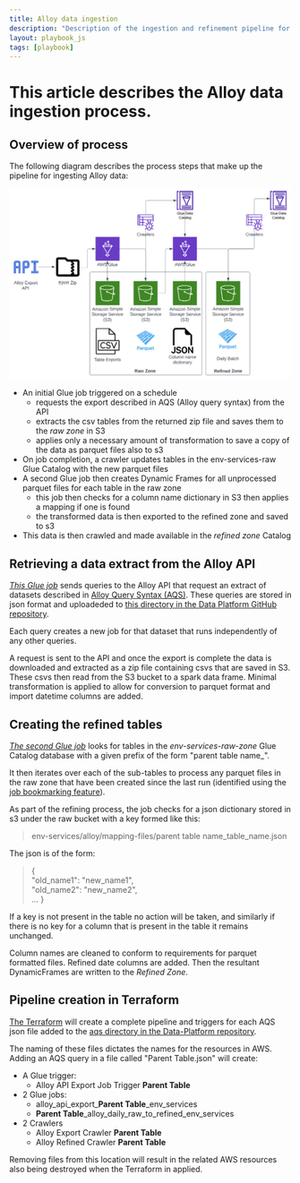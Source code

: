 ```yaml
---
title: Alloy data ingestion
description: "Description of the ingestion and refinement pipeline for Alloy Environmental Services data"
layout: playbook_js
tags: [playbook]
---
```


# This article describes the Alloy data ingestion process.

## Overview of process

The following diagram describes the process steps that make up the pipeline for ingesting Alloy data:

![Alloy data ingestion process](../docs/images/alloy_pipeline.png)

- An initial Glue job triggered on a schedule
  - requests the export described in AQS (Alloy query syntax) from the API
  - extracts the csv tables from the returned zip file and saves them to the _raw zone_ in S3
  - applies only a necessary amount of transformation to save a copy of the data as parquet files also to s3
- On job completion, a crawler updates tables in the env-services-raw Glue Catalog with the new parquet files
- A second Glue job then creates Dynamic Frames for all unprocessed parquet files for each table in the raw zone
  - this job then checks for a column name dictionary in S3 then applies a mapping if one is found
  - the transformed data is then exported to the refined zone and saved to s3
- This data is then crawled and made available in the _refined zone_ Catalog

## Retrieving a data extract from the Alloy API

  [*This Glue job*](https://github.com/LBHackney-IT/Data-Platform/blob/main/scripts/jobs/env_services/alloy_api_ingestion.py) sends queries to the Alloy API that request an extract of datasets described in [Alloy Query Syntax (AQS)](https://help.alloyapp.io/alloy-query-syntax/alloy-query-syntax.html). These queries are stored in json format and uploadeded to [this directory in the Data Platform GitHub repository](https://github.com/LBHackney-IT/Data-Platform/tree/main/scripts/jobs/env_services/aqs).

Each query creates a new job for that dataset that runs independently of any other queries.  

A request is sent to the API and once the export is complete the data is downloaded and extracted as a zip file containing csvs that are saved in S3. These csvs then read from the S3 bucket to a spark data frame. Minimal transformation is applied to allow for conversion to parquet format and import datetime columns are added. 

## Creating the refined tables

[*The second Glue job*](https://github.com/LBHackney-IT/Data-Platform/blob/main/scripts/jobs/env_services/alloy_raw_to_refined.py) looks for tables in the _env-services-raw-zone_ Glue Catalog database with a given prefix of the form "parent table name_".

It then iterates over each of the sub-tables to process any parquet files in the raw zone that have been created since the last run (identified using the [job bookmarking feature](https://docs.aws.amazon.com/glue/latest/dg/monitor-continuations.html)). 

As part of the refining process, the job checks for a json dictionary stored in s3 under the raw bucket with a key formed like this:


> env-services/alloy/mapping-files/parent table name_table_name.json

The json is of the form:


>{<br>
>    "old_name1": "new_name1",<br>
>    "old_name2": "new_name2",<br>
>...
>}

If a key is not present in the table no action will be taken, and similarly if there is no key for a column that is present in the table it remains unchanged. 

Column names are cleaned to conform to requirements for parquet formatted files. Refined date columns are added. Then the resultant DynamicFrames are written to the _Refined Zone_. 

## Pipeline creation in Terraform

[The Terraform](https://github.com/LBHackney-IT/Data-Platform/blob/main/terraform/etl/25-alloy-etl-env-services.tf) will create a complete pipeline and triggers for each AQS json file added to the [aqs directory in the Data-Platform repository](https://github.com/LBHackney-IT/Data-Platform/tree/main/scripts/jobs/env_services/aqs).

The naming of these files dictates the names for the resources in AWS. Adding an AQS query in a file called "Parent Table.json" will create:
- A Glue trigger:
  - Alloy API Export Job Trigger **Parent Table**
- 2 Glue jobs:
  - alloy_api_export_**Parent Table**_env_services
  - **Parent Table**_alloy_daily_raw_to_refined_env_services
- 2 Crawlers
  - Alloy Export Crawler **Parent Table**
  - Alloy Refined Crawler **Parent Table**

Removing files from this location will result in the related AWS resources also being destroyed when the Terraform in applied. 
 


